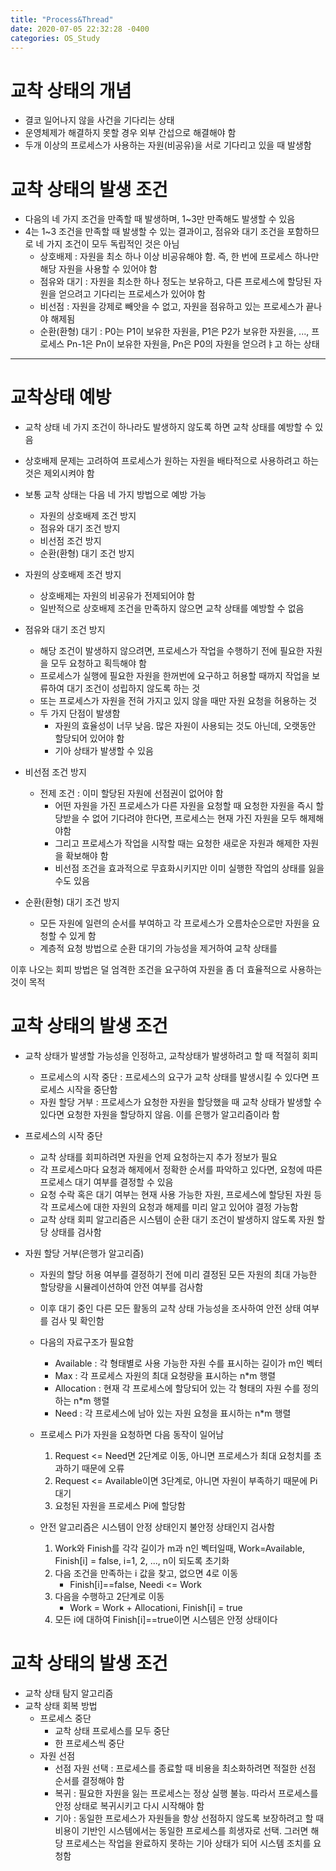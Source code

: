 ```yaml
---
title: "Process&Thread"
date: 2020-07-05 22:32:28 -0400
categories: OS_Study
---
```


# 교착 상태의 개념

 - 결코 일어나지 않을 사건을 기다리는 상태
 - 운영체제가 해결하지 못할 경우 외부 간섭으로 해결해야 함
 - 두개 이상의 프로세스가 사용하는 자원(비공유)을 서로 기다리고 있을 때 발생함



# 교착 상태의 발생 조건

 - 다음의 네 가지 조건을 만족할 때 발생하며, 1~3만 만족해도 발생할 수 있음
 - 4는 1~3 조건을 만족할 때 발생할 수 있는 결과이고, 점유와 대기 조건을 포함하므로 네 가지 조건이 모두 독립적인 것은 아님
 	- 상호배제 : 자원을 최소 하나 이상 비공유해야 함. 즉, 한 번에 프로세스 하나만 해당 자원을 사용할 수 있어야 함
 	- 점유와 대기 : 자원을 최소한 하나 정도는 보유하고, 다른 프로세스에 할당된 자원을 얻으려고 기다리는 프로세스가 있어야 함
 	- 비선점 : 자원을 강제로 빼앗을 수 없고, 자원을 점유하고 있는 프로세스가 끝나야 해제됨
 	- 순환(환형) 대기 : P0는 P1이 보유한 자원을, P1은 P2가 보유한 자원을, ..., 프로세스 Pn-1은 Pn이 보유한 자원을, Pn은 P0의 자원을 얻으려ㅑ고 하는 상태




* * *

# 교착상태 예방
 - 교착 상태 네 가지 조건이 하나라도 발생하지 않도록 하면 교착 상태를 예방할 수 있음
 - 상호배제 문제는 고려하여 프로세스가 원하는 자원을 배타적으로 사용하려고 하는 것은 제외시켜야 함
 - 보통 교착 상태는 다음 네 가지 방법으로 예방 가능
 	- 자원의 상호배제 조건 방지
 	- 점유와 대기 조건 방지
 	- 비선점 조건 방지
 	- 순환(환형) 대기 조건 방지

 - 자원의 상호배제 조건 방지
 	- 상호배제는 자원의 비공유가 전제되어야 함
 	- 일반적으로 상호배제 조건을 만족하지 않으면 교착 상태를 예방할 수 없음

 - 점유와 대기 조건 방지
 	- 해당 조건이 발생하지 않으려면, 프로세스가 작업을 수행하기 전에 필요한 자원을 모두 요청하고 획득해야 함
 	- 프로세스가 실행에 필요한 자원을 한꺼번에 요구하고 허용할 때까지 작업을 보류하여 대기 조건이 성립하지 않도록 하는 것
 	- 또는 프로세스가 자원을 전혀 가지고 있지 않을 때만 자원 요청을 허용하는 것
 	- 두 가지 단점이 발생함
 		- 자원의 효율성이 너무 낮음. 많은 자원이 사용되는 것도 아닌데, 오랫동안 할당되어 있어야 함
 		- 기아 상태가 발생할 수 있음

 - 비선점 조건 방지
 	- 전제 조건 : 이미 할당된 자원에 선점권이 없어야 함
 		- 어떤 자원을 가진 프로세스가 다른 자원을 요청할 때 요청한 자원을 즉시 할당받을 수 없어 기다려야 한다면, 프로세스는 현재 가진 자원을 모두 해제해야함
 		- 그리고 프로세스가 작업을 시작할 때는 요청한 새로운 자원과 해제한 자원을 확보해야 함
 		- 비선점 조건을 효과적으로 무효화시키지만 이미 실행한 작업의 상태를 잃을 수도 있음

 - 순환(환형) 대기 조건 방지
 	- 모든 자원에 일련의 순서를 부여하고 각 프로세스가 오름차순으로만 자원을 요청할 수 있게 함
 	- 계층적 요청 방법으로 순환 대기의 가능성을 제거하여 교착 상태를 

이후 나오는 회피 방법은 덜 엄격한 조건을 요구하여 자원을 좀 더 효율적으로 사용하는 것이 목적



# 교착 상태의 발생 조건

 - 교착 상태가 발생할 가능성을 인정하고, 교착상태가 발생하려고 할 때 적절히 회피
 	- 프로세스의 시작 중단 : 프로세스의 요구가 교착 상태를 발생시킬 수 있다면 프로세스 시작을 중단함
 	- 자원 할당 거부 : 프로세스가 요청한 자원을 할당했을 때 교착 상태가 발생할 수 있다면 요청한 자원을 할당하지 않음. 이를 은행가 알고리즘이라 함

 - 프로세스의 시작 중단
 	- 교착 상태를 회피하려면 자원을 언제 요청하는지 추가 정보가 필요
 	- 각 프로세스마다 요청과 해제에서 정확한 순서를 파악하고 있다면, 요청에 따른 프로세스 대기 여부를 결정할 수 있음
 	- 요청 수락 혹은 대기 여부는 현재 사용 가능한 자원, 프로세스에 할당된 자원 등 각 프로세스에 대한 자원의 요청과 해제를 미리 알고 있어야 결정 가능함
 	- 교착 상태 회피 알고리즘은 시스템이 순환 대기 조건이 발생하지 않도록 자원 할당 상태를 검사함
 	
 - 자원 할당 거부(은행가 알고리즘)
 	- 자원의 할당 허용 여부를 결정하기 전에 미리 결정된 모든 자원의 최대 가능한 할당량을 시뮬레이션하여 안전 여부를 검사함
 	- 이후 대기 중인 다른 모든 활동의 교착 상태 가능성을 조사하여 안전 상태 여부를 검사 및 확인함
 	- 다음의 자료구조가 필요함
 		- Available : 각 형태별로 사용 가능한 자원 수를 표시하는 길이가 m인 벡터
 		- Max : 각 프로세스 자원의 최대 요청량을 표시하는 n\*m 행렬
 		- Allocation : 현재 각 프로세스에 할당되어 있는 각 형태의 자원 수를 정의하는 n\*m 행렬
 		- Need : 각 프로세스에 남아 있는 자원 요청을 표시하는 n\*m 행렬
 	- 프로세스 Pi가 자원을 요청하면 다음 동작이 일어남
		1. Request <= Need면 2단계로 이동, 아니면 프로세스가 최대 요청치를 초과하기 때문에 오류
		2. Request <= Available이면 3단계로, 아니면 자원이 부족하기 때문에 Pi 대기
		3. 요청된 자원을 프로세스 Pi에 할당함

 	- 안전 알고리즘은 시스템이 안정 상태인지 불안정 상태인지 검사함
		1. Work와 Finish를 각각 길이가 m과 n인 벡터일때, Work=Available, Finish[i] = false, i=1, 2, ..., n이 되도록 초기화
		2. 다음 조건을 만족하는 i 값을 찾고, 없으면 4로 이동
			- Finish[i]==false, Needi <= Work
		3. 다음을 수행하고 2단계로 이동
			- Work = Work + Allocationi, Finish[i] = true
		4. 모든 i에 대하여 Finish[i]==true이면 시스템은 안정 상태이다



# 교착 상태의 발생 조건

 - 교착 상태 탐지 알고리즘
 - 교착 상태 회복 방법
 	 - 프로세스 중단
 	 	- 교착 상태 프로세스를 모두 중단
 	 	- 한 프로세스씩 중단
 	 - 자원 선점
 	 	- 선점 자원 선택 : 프로세스를 종료할 때 비용을 최소화하려면 적절한 선점 순서를 결정해야 함
 	 	- 복귀 : 필요한 자원을 잃는 프로세스는 정상 실행 불능. 따라서 프로세스를 안정 상태로 복귀시키고 다시 시작해야 함
 	 	- 기아 : 동일한 프로세스가 자원들을 항상 선점하지 않도록 보장하려고 할 때 비용이 기반인 시스템에서는 동일한 프로세스를 희생자로 선택. 그러면 해당 프로세스는 작업을 완료하지 못하는 기아 상태가 되어 시스템 조치를 요청함

